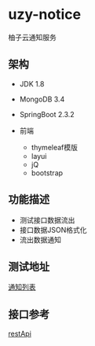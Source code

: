 # uzy-notice
柚子云通知服务

## 架构
- JDK 1.8
- MongoDB 3.4
- SpringBoot 2.3.2

- 前端
    + thymeleaf模版
    + layui
    + jQ
    + bootstrap

## 功能描述
- 测试接口数据流出
- 接口数据JSON格式化
- 流出数据通知

## 测试地址
[通知列表](http://140.143.126.226:9100)

## 接口参考
[restApi](http://140.143.126.226:9100/swagger-ui.html)